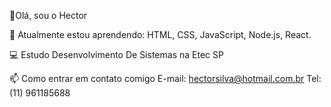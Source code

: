 👋Olá, sou o Hector

🌱 Atualmente estou aprendendo: HTML, CSS, JavaScript, Node.js, React.

💻 Estudo Desenvolvimento De Sistemas na Etec SP

📫 Como entrar em contato comigo E-mail: hectorsilva@hotmail.com.br Tel: (11) 961185688

<!---
HectorBenevides/HectorBenevides is a ✨ special ✨ repository because its `README.md` (this file) appears on your GitHub profile.
You can click the Preview link to take a look at your changes.
--->
